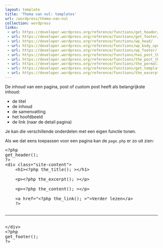```yaml
---
layout: template
title: 'Thema van nul: templates'
url: /wordpress/thema-van-nul
collection: wordpress
links:
 - url: https://developer.wordpress.org/reference/functions/get_header/
 - url: https://developer.wordpress.org/reference/functions/get_footer/
 - url: https://developer.wordpress.org/reference/functions/wp_head/
 - url: https://developer.wordpress.org/reference/functions/wp_body_open/
 - url: https://developer.wordpress.org/reference/functions/wp_footer/
 - url: https://developer.wordpress.org/reference/functions/has_post_thumbnail/
 - url: https://developer.wordpress.org/reference/functions/the_post_thumbnail/
 - url: https://developer.wordpress.org/reference/functions/the_permalink/
 - url: https://developer.wordpress.org/reference/functions/get_template_part/
 - url: https://developer.wordpress.org/reference/functions/the_excerpt/
---
```


De inhoud van een pagina, post of custom post heeft als belangrijkste inhoud:
* de titel
* de inhoud
* de samenvatting
* het hoofdbeeld
* de link (naar de detail pagina)

Je kan die verschillende onderdelen met een eigen functie tonen.

Als we dat eens toepassen voor een pagina kan de <code>page.php</code> er zo uit zien:

<pre>
&lt;?php
get_header();
?&gt;
&lt;div class="site-content"&gt;
    &lt;h1&gt;&lt;?php the_title(); &gt;&lt;/h1&gt;

    &lt;p&gt;&lt;?php the_excerpt(); &gt;&lt;/p&gt;

    &lt;p&gt;&lt;?php the_content(); &gt;&lt;/p&gt;

    &lt;a href="&lt;?php the_link(); &gt;"&gt;Verder lezen&lt;/a&gt;
    ?&gt;
    <hr />
&lt;/div&gt;
&lt;?php
get_footer();
?&gt;
</pre>